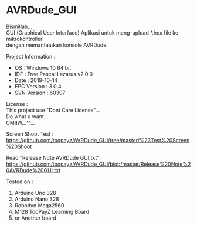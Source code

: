 # AVRDude_GUI
Bismillah...  
GUI (Graphical User Interface) Aplikasi untuk meng-upload *.hex file ke mikrokontroller  
dengan memanfaatkan konsole AVRDude.  

Project Information :
- OS   : Windows 10 64 bit  
- IDE  : Free Pascal Lazarus v2.0.0  
- Date : 2019-10-14  
- FPC Version : 3.0.4  
- SVN Version : 60307  

License :  
This project use "Dont Care License"...  
Do what u want...  
CMIIW...^^...  

Screen Shoot Test :  
https://github.com/toopayz/AVRDude_GUI/tree/master/%23Test%20Screen%20Shoot

Read "Release Note AVRDude GUI.txt":  
https://github.com/toopayz/AVRDude_GUI/blob/master/Release%20Note%20AVRDude%20GUI.txt

Tested on :
1. Arduino Uno 328
2. Arduino Nano 328
3. Robodyn Mega2560
4. M128 TooPayZ Learning Board
5. or Another board
